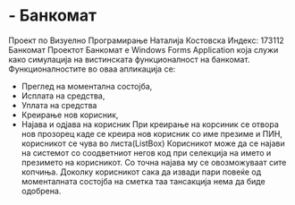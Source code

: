 # - Банкомат
Проект по Визуелно Програмирање
Наталија Костовска
Индекс: 173112
Банкомат
Проектот Банкомат е Windows Forms Application која служи како симулација на вистинската функционалност на банкомат.
Функционалностите во оваа апликација се:
- Преглед на моментална состојба,
- Исплата на средства,
- Уплата на средства
- Креирање нов корисник,
- Најава и одјава на корисник
При креирање на корсиник се отвора нов прозорец каде се креира нов корисник со име презиме и ПИН, корисникот се чува во листа(ListBox)
Корисникот може да се најави на системот со соодветниот негов код при селекција на името и презимето на корисникот.
Со точна најава му се овозможуваат сите копчиња. Доколку корисникот сака да извади пари повеќе од моменталната состојба на сметка таа тансакција нема да биде одобрена.


       
   

